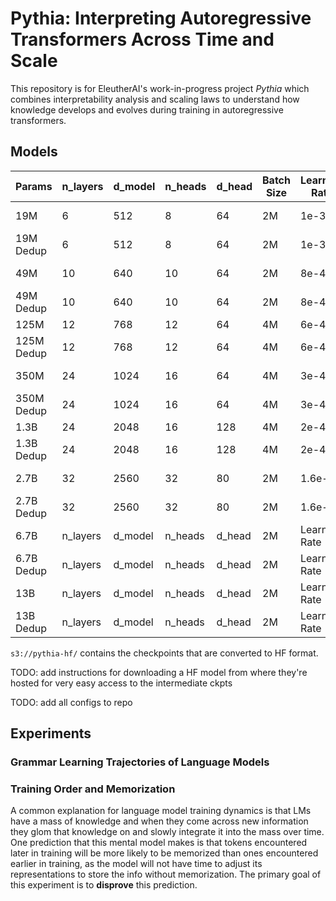 # Pythia: Interpreting Autoregressive Transformers Across Time and Scale

This repository is for EleutherAI's work-in-progress project *Pythia* which combines interpretability analysis and scaling laws to understand how knowledge develops and evolves during training in autoregressive transformers.

## Models

| Params      | n_layers |d_model      | n_heads |d_head      | Batch Size |Learning Rate|Train Status                 |Eval Status|Conversion Status|
| ----------- | -------- |------------ | ------- |----------- | ---------- |------------ | ----------                  |---------- | --------------- |
| 19M         | 6        | 512         | 8       | 64         | 2M         | 1e-3        | s3://s-eai-neox/pythia/19M/ |In progress| Complete        |
| 19M Dedup   | 6        | 512         | 8       | 64         | 2M         | 1e-3        | .../pythia/19M_dedup/       |In progress|  Not Ready      |
| 49M         | 10       | 640         | 10      | 64         | 2M         | 8e-4?       |  WIP                        |Eval Status|                 |
| 49M Dedup   | 10       | 640         | 10      | 64         | 2M         | 8e-4?       |  WIP                        |Eval Status|                 |
| 125M        | 12       | 768         | 12      | 64         | 4M         | 6e-4        | .../pythia/125M/            |Complete   |                 |
| 125M Dedup  | 12       | 768         | 12      | 64         | 4M         | 6e-4        | .../pythia/125M_dedup/      |Complete   |                 |
| 350M        | 24       | 1024        | 16      | 64         | 4M         | 3e-4        | .../pythia/350M/            |In Progress|                 |
| 350M Dedup  | 24       | 1024        | 16      | 64         | 4M         | 3e-4        | .../pythia/350M_dedup/      |In Progress|                 |
| 1.3B        | 24       | 2048        | 16      | 128        | 4M         | 2e-4        | Complete                    |Complete   |                 |
| 1.3B Dedup  | 24       | 2048        | 16      | 128        | 4M         | 2e-4        | Complete                    |In Progress|                 |
| 2.7B        | 32       | 2560        | 32      | 80         | 2M         | 1.6e-4      | In Progress                 |Eval Status| In Progress     |
| 2.7B Dedup  | 32       | 2560        | 32      | 80         | 2M         | 1.6e-4      | In Progress                 |Eval Status|                 |
| 6.7B        | n_layers |d_model      | n_heads |d_head      | 2M         |Learning Rate| Complete                    |Eval Status|                 |
| 6.7B Dedup  | n_layers |d_model      | n_heads |d_head      | 2M         |Learning Rate| Complete                    |Eval Status|                 |
| 13B         | n_layers |d_model      | n_heads |d_head      | 2M         |Learning Rate| Complete                    |Eval Status|                 |
| 13B Dedup   | n_layers |d_model      | n_heads |d_head      | 2M         |Learning Rate| Complete                    |Eval Status|                 |


`s3://pythia-hf/` contains the checkpoints that are converted to HF format.


TODO: add instructions for downloading a HF model from where they're hosted for very easy access to the intermediate ckpts

TODO: add all configs to repo




## Experiments 

### Grammar Learning Trajectories of Language Models

### Training Order and Memorization

A common explanation for language model training dynamics is that LMs have a mass of knowledge and when they come across new information they glom that knowledge on and slowly integrate it into the mass over time. One prediction that this mental model makes is that tokens encountered later in training will be more likely to be memorized than ones encountered earlier in training, as the model will not have time to adjust its representations to store the info without memorization. The primary goal of this experiment is to **disprove** this prediction.
